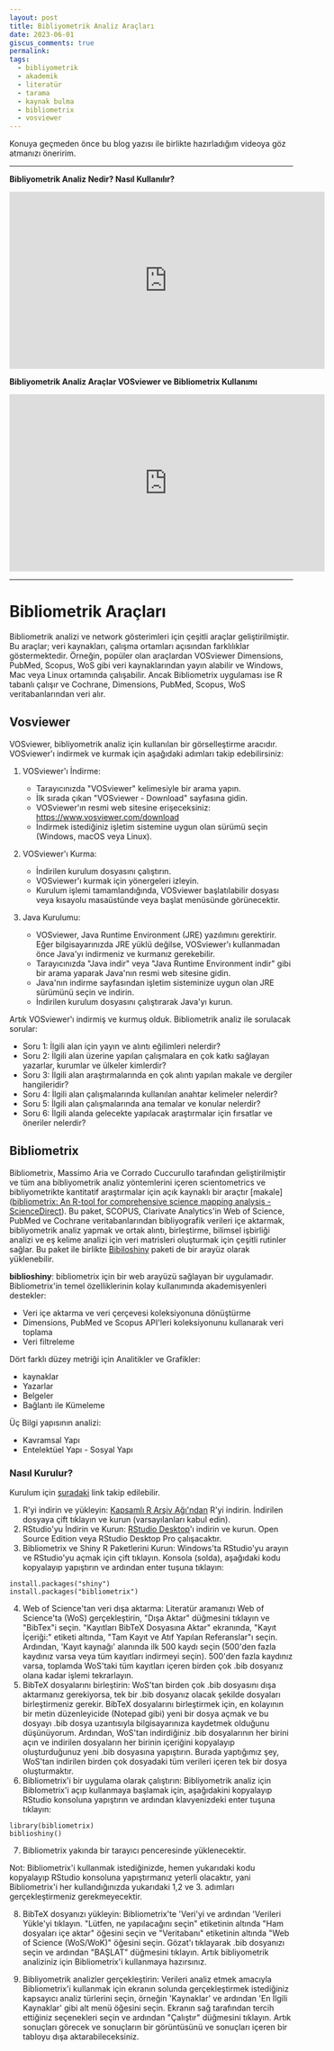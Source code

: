 ```yaml
---
layout: post
title: Bibliyometrik Analiz Araçları
date: 2023-06-01
giscus_comments: true
permalink: 
tags:
  - bibliyometrik
  - akademik
  - literatür
  - tarama
  - kaynak bulma
  - bibliometrix
  - vosviewer
---
```


Konuya geçmeden önce bu blog yazısı ile birlikte hazırladığım videoya göz atmanızı öneririm.

---
**Bibliyometrik Analiz Nedir? Nasıl Kullanılır?**
<iframe width="560" height="315" src="https://www.youtube.com/embed/OXw2jo7_4HY" title="YouTube video player" frameborder="0" allow="accelerometer; autoplay; clipboard-write; encrypted-media; gyroscope; picture-in-picture; web-share" allowfullscreen></iframe>

**Bibliyometrik Analiz Araçlar VOSviewer ve Bibliometrix Kullanımı**
<iframe width="560" height="315" src="https://www.youtube.com/embed/7Y687ALw-lU" title="YouTube video player" frameborder="0" allow="accelerometer; autoplay; clipboard-write; encrypted-media; gyroscope; picture-in-picture; web-share" allowfullscreen></iframe>


---

# Bibliometrik Araçları
Bibliometrik analizi ve network gösterimleri için çeşitli araçlar geliştirilmiştir. Bu araçlar; veri kaynakları, çalışma ortamları açısından farklılıklar göstermektedir. Örneğin, popüler olan araçlardan VOSviewer Dimensions, PubMed, Scopus, WoS gibi veri kaynaklarından yayın alabilir ve Windows, Mac veya Linux ortamında çalışabilir. Ancak Bibliometrix uygulaması ise R tabanlı çalışır ve Cochrane, Dimensions, PubMed, Scopus, WoS veritabanlarından veri alır.
## Vosviewer
VOSviewer, bibliyometrik analiz için kullanılan bir görselleştirme aracıdır. VOSviewer'ı indirmek ve kurmak için aşağıdaki adımları takip edebilirsiniz:

1. VOSviewer'ı İndirme:
   - Tarayıcınızda "VOSviewer" kelimesiyle bir arama yapın.
   - İlk sırada çıkan "VOSviewer - Download" sayfasına gidin.
   - VOSviewer'ın resmi web sitesine erişeceksiniz: https://www.vosviewer.com/download
   - İndirmek istediğiniz işletim sistemine uygun olan sürümü seçin (Windows, macOS veya Linux).

2. VOSviewer'ı Kurma:
   - İndirilen kurulum dosyasını çalıştırın.
   - VOSviewer'ı kurmak için yönergeleri izleyin.
   - Kurulum işlemi tamamlandığında, VOSviewer başlatılabilir dosyası veya kısayolu masaüstünde veya başlat menüsünde görünecektir.

3. Java Kurulumu:
   - VOSviewer, Java Runtime Environment (JRE) yazılımını gerektirir. Eğer bilgisayarınızda JRE yüklü değilse, VOSviewer'ı kullanmadan önce Java'yı indirmeniz ve kurmanız gerekebilir.
   - Tarayıcınızda "Java indir" veya "Java Runtime Environment indir" gibi bir arama yaparak Java'nın resmi web sitesine gidin.
   - Java'nın indirme sayfasından işletim sisteminize uygun olan JRE sürümünü seçin ve indirin.
   - İndirilen kurulum dosyasını çalıştırarak Java'yı kurun.

Artık VOSviewer'ı indirmiş ve kurmuş olduk.
Bibliometrik analiz ile sorulacak sorular:
- Soru 1: İlgili alan için yayın ve alıntı eğilimleri nelerdir?
- Soru 2: İlgili alan üzerine yapılan çalışmalara en çok katkı sağlayan yazarlar, kurumlar ve ülkeler kimlerdir?
- Soru 3: İlgili alan araştırmalarında en çok alıntı yapılan makale ve dergiler hangileridir?
- Soru 4: İlgili alan çalışmalarında kullanılan anahtar kelimeler nelerdir?
- Soru 5: İlgili alan çalışmalarında ana temalar ve konular nelerdir?
- Soru 6: İlgili alanda gelecekte yapılacak araştırmalar için fırsatlar ve öneriler nelerdir? 

## Bibliometrix

Bibliometrix, Massimo Aria ve Corrado Cuccurullo tarafından geliştirilmiştir ve tüm ana bibliyometrik analiz yöntemlerini içeren scientometrics ve bibliyometrikte kantitatif araştırmalar için açık kaynaklı bir araçtır [makale]([bibliometrix: An R-tool for comprehensive science mapping analysis - ScienceDirect](https://www.sciencedirect.com/science/article/pii/S1751157717300500)). Bu paket, SCOPUS, Clarivate Analytics'in Web of Science, PubMed ve Cochrane veritabanlarından bibliyografik verileri içe aktarmak, bibliyometrik analiz yapmak ve ortak alıntı, birleştirme, bilimsel işbirliği analizi ve eş kelime analizi için veri matrisleri oluşturmak için çeşitli rutinler sağlar. Bu paket ile birlikte [Bibiloshiny](https://www.bibliometrix.org/home/index.php/layout/biblioshiny) paketi de bir arayüz olarak yüklenebilir.

**biblioshiny**: bibliometrix için bir web arayüzü sağlayan bir uygulamadır. Bibliometrix'in temel özelliklerinin kolay kullanımında akademisyenleri destekler:

- Veri içe aktarma ve veri çerçevesi koleksiyonuna dönüştürme
- Dimensions, PubMed ve Scopus API'leri koleksiyonunu kullanarak veri toplama
- Veri filtreleme

Dört farklı düzey metriği için Analitikler ve Grafikler:

- kaynaklar
- Yazarlar
- Belgeler
- Bağlantı ile Kümeleme

Üç Bilgi yapısının analizi:

- Kavramsal Yapı
- Entelektüel Yapı
- Sosyal Yapı

### Nasıl Kurulur?
Kurulum için [şuradaki](https://bibliometrix.org/biblioshiny/biblioshiny1.html) link takip edilebilir.

1. R'yi indirin ve yükleyin: [Kapsamlı R Arşiv Ağı'ndan](https://cran.r-project.org/bin/windows/base/) R'yi indirin. İndirilen dosyaya çift tıklayın ve kurun (varsayılanları kabul edin).
2. RStudio'yu İndirin ve Kurun: [RStudio Desktop](https://www.rstudio.com/products/rstudio/#rstudio-desktop)'ı indirin ve kurun. Open Source Edition veya RStudio Desktop Pro çalışacaktır.
3. Bibliometrix ve Shiny R Paketlerini Kurun: Windows'ta RStudio'yu arayın ve RStudio'yu açmak için çift tıklayın. Konsola (solda), aşağıdaki kodu kopyalayıp yapıştırın ve ardından enter tuşuna tıklayın:

```
install.packages("shiny")
install.packages("bibliometrix")
```

4. Web of Science'tan veri dışa aktarma: Literatür aramanızı Web of Science'ta (WoS) gerçekleştirin, "Dışa Aktar" düğmesini tıklayın ve "BibTex"i seçin. "Kayıtları BibTeX Dosyasına Aktar" ekranında, "Kayıt İçeriği:" etiketi altında, "Tam Kayıt ve Atıf Yapılan Referanslar"ı seçin. Ardından, 'Kayıt kaynağı' alanında ilk 500 kaydı seçin (500'den fazla kaydınız varsa veya tüm kayıtları indirmeyi seçin). 500'den fazla kaydınız varsa, toplamda WoS'taki tüm kayıtları içeren birden çok .bib dosyanız olana kadar işlemi tekrarlayın.
5. BibTeX dosyalarını birleştirin: WoS'tan birden çok .bib dosyasını dışa aktarmanız gerekiyorsa, tek bir .bib dosyanız olacak şekilde dosyaları birleştirmeniz gerekir. BibTeX dosyalarını birleştirmek için, en kolayının bir metin düzenleyicide (Notepad gibi) yeni bir dosya açmak ve bu dosyayı .bib dosya uzantısıyla bilgisayarınıza kaydetmek olduğunu düşünüyorum. Ardından, WoS'tan indirdiğiniz .bib dosyalarının her birini açın ve indirilen dosyaların her birinin içeriğini kopyalayıp oluşturduğunuz yeni .bib dosyasına yapıştırın. Burada yaptığımız şey, WoS'tan indirilen birden çok dosyadaki tüm verileri içeren tek bir dosya oluşturmaktır.
6. Bibliometrix'i bir uygulama olarak çalıştırın: Bibliyometrik analiz için Biblometrix'i açıp kullanmaya başlamak için, aşağıdakini kopyalayıp RStudio konsoluna yapıştırın ve ardından klavyenizdeki enter tuşuna tıklayın:
```
library(bibliometrix)
biblioshiny()
```
7. Bibliometrix yakında bir tarayıcı penceresinde yüklenecektir.

Not: Bibliometrix'i kullanmak istediğinizde, hemen yukarıdaki kodu kopyalayıp RStudio konsoluna yapıştırmanız yeterli olacaktır, yani Bibliometrix'i her kullandığınızda yukarıdaki 1,2 ve 3. adımları gerçekleştirmeniz gerekmeyecektir.

8. BibTeX dosyanızı yükleyin: Bibliometrix'te 'Veri'yi ve ardından 'Verileri Yükle'yi tıklayın. "Lütfen, ne yapılacağını seçin" etiketinin altında "Ham dosyaları içe aktar" öğesini seçin ve "Veritabanı" etiketinin altında "Web of Science (WoS/WoK)" öğesini seçin. Gözat'ı tıklayarak .bib dosyanızı seçin ve ardından "BAŞLAT" düğmesini tıklayın. Artık bibliyometrik analiziniz için Bibliometrix'i kullanmaya hazırsınız.

9. Bibliyometrik analizler gerçekleştirin: Verileri analiz etmek amacıyla Bibliometrix'i kullanmak için ekranın solunda gerçekleştirmek istediğiniz kapsayıcı analiz türlerini seçin, örneğin 'Kaynaklar' ve ardından 'En İlgili Kaynaklar' gibi alt menü öğesini seçin. Ekranın sağ tarafından tercih ettiğiniz seçenekleri seçin ve ardından "Çalıştır" düğmesini tıklayın. Artık sonuçları görecek ve sonuçların bir görüntüsünü ve sonuçları içeren bir tabloyu dışa aktarabileceksiniz.